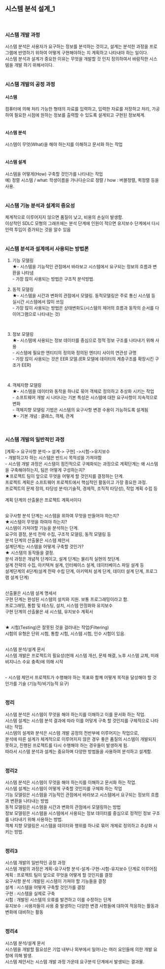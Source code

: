 ## 시스템 분석 설계_1
<br>

### 시스템 개발 과정
시스템 분석은 사용자가 요구하는 정보를 분석하는 것이고, 설계는 분석한 과정을 프로그램에 반영하기 위하여 어떻게 구현해야하는 지 계획하고 나타내야 하는 일이다.<br>
시스템 분석과 설계가 중요한 이유는 무엇을 개발할 것 인지 정의하여서 바람직한 시스템을 개발 하기 위해서이다.<br>
<br>

### 시스템 개발의 공정 과정

#### 시스템 
컴퓨터에 의해 처리 가능한 형태의 자료를 입력하고, 입력한 자료를 저장하고 처리, 가공하여 필요한 시점에 원하는 정보를 출력할 수 있도록 설계되고 구현된 정보체계.<br>
<br>

#### 시스템 분석
시스템이 무엇(What)을 해야 하는지를 이해하고 문서화 하는 작업<br>
<br>

#### 시스템 설계
시스템을 어떻게(How) 구축할 것인가를 나타내는 작업<br>
예) 정렬 시스템 / what: 학생이름을 가나다순으로 정렬 / how : 버블정렬, 퀵정렬 등을 사용.<br>
<br>

### 시스템 기능 분석과 설계의 중요성
체계적으로 이루어지지 않으면 품질이 낮고, 비용의 손실이 발생함.<br>
이상적인 SDLC 모형의 그래프에는 분석 단계에 인원이 적으면 유지보수 단계에서 다시 인력 투입이 증가되는 것을 알수 있음<br>
<br>

### 시스템 분석과 설계에서 사용되는 방법론
1. 기능 모델링 <br>
★- 시스템을 기능적인 관점에서 바라보고 시스템에서 요구되는 정보의 흐름과 변환을 나타냄<br>
-&nbsp;가장 많이 사용되는 방법은 구조적 분석방법.<br>


2. 동적 모델링<br>
★- 시스템을 시간과 변화의 관점에서 모델링. 동적모델링은 주로 통신 시스템 등 실시간 시스템에서 많이 쓰임<br>
-&nbsp;가장 많이 사용되는 방법은 상태변화도(시스템의 제어의 흐름과 동작의 순서를 다이어그램으로 나타내는 것)<br>
<br>

3. 정보 모델링<br>
★-&nbsp;시스템에 사용되는 정보 데이터를 중심으로 정적 정보 구조를 나타내기 위해 사용<br>
-&nbsp;시스템에 필요한 엔티티의 정의와 정의된 엔티티 사이의 연관성 규명<br>
-&nbsp;가장 많이 사용되는 것은 EER 모델.(ER 모델에 데이터의 계층구조를 확장시킨 구조가 EER)<br>
<br>

4. 객체지향 모델링<br>
★-&nbsp;시스템을 데이터와 동작을 하나로 묶어 객체로 정의하고 추상화 시키는 작업<br>
-&nbsp;소프트웨어 개발 시 나타나는 기본 특성은 시스템에 대한 요구사항이 지속적으로 변화<br>
-&nbsp;객체지향 모델링 기법은 시스템의 요구사항 변경 수용이 가능하도록 설계됨<br>
★-&nbsp;기본 개념 : 클래스, 객체, 관계<br>
<br>

### 시스템 개발의 일반적인 과정
[계획-> 요구사항 분석-> 설계-> 구현] ->시험->유지보수<br>
-&nbsp;개발하고자 하는 시스템은 반드시 목적성을 가져야함<br>
-&nbsp;시스템 개발 과정은 시스템이 점진적으로 구체화되는 과정으로 계획단계는 왜 시스템을 구축해야하는지, 팀은 어떻게 구성하는지?<br>
★프로젝트 팀이 앞으로 무엇을 어떻게 할 것인지를 결정하는 단계.<br>
프로젝트 계획은 소프트웨어 프로젝트에서 핵심적인 활동이고 가장 중요한 과정.<br>
프로젝트의 문제 정의, 타당성 분석(기술적, 경제적, 조직적 타당성), 작업 계획 수립 등<br><br>
계획 단계의 산출물은 프로젝트 계획서이다<br>
<br>

요구사항 분석 단계는 시스템을 위하여 무엇을 만들어야 하는지? <br>
★시스템이 무엇을 하여야 하는지?<br>
시스템이 가져야할 기능을 분석하는 단계.<br>
요구의 결정, 분석 전략 수집, 구조적 모델링, 동적 모델링 등<br>
분석 단계의 산출물은 시스템 제안서<br>
설계단계는 시스템을 어떻게 구축할 것인가?<br>
★ 시스템의 동작들을 결정.<br>
분석 과정은 개념적 단계이고, 설계 단계는 물리적 실현의 첫단계.<br>
설계 전략의 수집, 아키텍쳐 설계, 인터페이스 설계, 데이터베이스 파일 설계 등<br>
설계단계의 4단계(설계 전략 수립 단계, 아키텍처 설계 단계, 데이터 설계 단계, 프로그램 설계 단계)<br>
<br>

산출물은 시스템 설계 명세서<br>
구현 단계는 완성된 시스템의 설치와 지원. 보통 프로그래밍이라고 함.<br>
프로그래밍, 통합 및 테스팅, 설치, 시스템 안정화와 유지보수<br>
구현 단계의 산출물은 새 시스템, 유지보수 계획서<br>
<br>

★ 시험(Testing)은 잘못된 것을 걸러내는 작업(Filtering)<br>
시험의 유형은 단위 시험, 통합 시험, 시스템 시험, 인수 시험이 있음.<br>
<br>

시스템 분석/설계 문서<br>
시스템 개발은 프로젝트의 필요성(현재 시스템 개선, 문제 해결, 노후 시스템 교체, 미래 비지니스 수요 충족)에 의해 시작 <br>
<br>

-&nbsp;시스템 제안서 
프로젝트가 수행해야 하는 목표와 함꼐 어떻게 목적을 달성해야 할 것인가를 기술 (기능적/비기능적 요구)<br>
<br>

### 정리
시스템 분석은 시스템이 무엇을 해야 하는지를 이해하고 이를 문서화 하는 작업.<br>
시스템 설계는 시스템 분석 결과에 따라 이를 어덯게 구축 할 것인지를 구체적으로 나타내는 작업.<br>
시스템의 설계와 분석은 시스템 개발 공정의 전반부에 이루어지는 작업으로,<br>
분석에 따른 설계가 체계적으로 이루어지지 않은 경우 좋은 품질의 시스템이 개발되지 못하고, 진행된 프로젝트를 다시 수행해야 하는 경우들이 발생하게 됨.<br>
따라서 시스템 분석과 설계는 중요하며 다양한 방법들을 사용하여 분석하고 설계함.<br>
<br>

### 정리2
시스템 분석은 시스템이 무엇을 해야 하는지를 이해하고 문서화 하는 작업.<br>
시스템 설계는 시스템이 어떻게 구축할 것인지를 구체화 하는 작업<br>
기능 모델링은 시스템을 기능적인 관점에서 바라보고 시스템에서 요구되는 정보의 흐름과 변환을 나타내는 방법<br>
동적 모델링은 시스템을 시간과 변화의 관점에서 모델링하는 방법<br>
정보 모델링은 시스템을 시스템에서 사용되는 정보 데이터를 중심으로 정적인 정보 구조를 나타내기 위해 사용하는 방법.<br>
객체 지향 모델링은 시스템을 데이터와 행위를 하나로 묶어 개체로 정의하고 추상화 시키는 방법.<br>
<br>

### 정리3
시스템 개발의 일반적인 공정 과정<br>
시스템 개발의 과정은 계획-요구사항 분석-설계-구현-시험-유지보수 단계로 이루어짐<br>
계획 : 프로젝트 팀이 앞으로 무엇을 어떻게 할 것인지를 결정<br>
요구사항 분석 :개발된 시스템이 가져야 할 기능들을 결정<br>
설계 : 시스템을 어떻게 구축할 것인가를 결정<br>
구현 : 시스템을 실제로 구축<br>
시험 : 개발된 시스템의 오류를 발견하고 이를 수정하는 단계<br>
유지보수 : 사용자들이 사용 중 발생하는 다양한 변경 사항들에 대하여 적응하는 활동과 변화에 대비하는 활동<br>
<br>

### 정리4
시스템 분석/설계 문서<br>
시스템을 개발할 필요성은 기업 내부나 외부에서 일어나는 여러 요인들에 의한 개발 요청에 의해 발생.<br>
시스템 제안서는 시스템 개발 과정 가운데 요구분석 단계에서 발생되는 결과물.<br>
<br>
